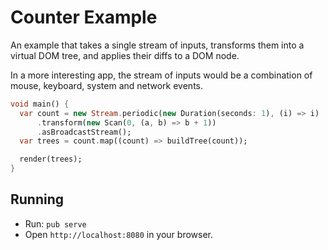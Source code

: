 # Counter Example

An example that takes a single stream of inputs, transforms them into a virtual DOM tree, and applies their diffs to a DOM node.

In a more interesting app, the stream of inputs would be a combination of mouse, keyboard, system and network events.

```dart
void main() {
  var count = new Stream.periodic(new Duration(seconds: 1), (i) => i)
      .transform(new Scan(0, (a, b) => b + 1))
      .asBroadcastStream();
  var trees = count.map((count) => buildTree(count));

  render(trees);
}
```

## Running

* Run: `pub serve`
* Open `http://localhost:8080` in your browser.

